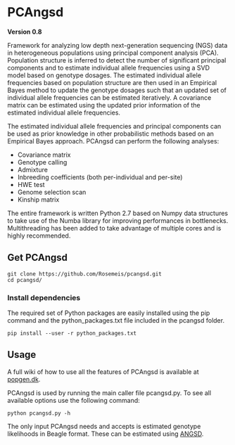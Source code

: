 # PCAngsd

**Version 0.8**

Framework for analyzing low depth next-generation sequencing (NGS) data in heterogeneous populations using principal component analysis (PCA). Population structure is inferred to detect the number of significant principal components and to estimate individual allele frequencies using a SVD model based on genotype dosages. The estimated individual allele frequencies based on population structure are then used in an Empirical Bayes method to update the genotype dosages such that an updated set of individual allele frequencies can be estimated iteratively. A covariance matrix can be estimated using the updated prior information of the estimated individual allele frequencies.

The estimated individual allele frequencies and principal components can be used as prior knowledge in other probabilistic methods based on an Empirical Bayes approach. PCAngsd can perform the following analyses: 

* Covariance matrix
* Genotype calling
* Admixture
* Inbreeding coefficients (both per-individual and per-site)
* HWE test
* Genome selection scan
* Kinship matrix

The entire framework is written Python 2.7 based on Numpy data structures to take use of the Numba library for improving performances in bottlenecks. Multithreading has been added to take advantage of multiple cores and is highly recommended.

## Get PCAngsd
```
git clone https://github.com/Rosemeis/pcangsd.git
cd pcangsd/
```

### Install dependencies
The required set of Python packages are easily installed using the pip command and the python_packages.txt file included in the pcangsd folder.
```
pip install --user -r python_packages.txt
```

## Usage
A full wiki of how to use all the features of PCAngsd is available at [popgen.dk](http://www.popgen.dk/software/index.php/PCAngsd). 

PCAngsd is used by running the main caller file pcangsd.py. To see all available options use the following command:
```
python pcangsd.py -h
```

The only input PCAngsd needs and accepts is estimated genotype likelihoods in Beagle format. These can be estimated using [ANGSD](https://github.com/ANGSD/angsd).
